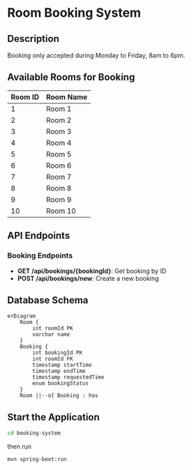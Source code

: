 # Room Booking System

## Description
Booking only accepted during Monday to Friday, 8am to 6pm.

## Available Rooms for Booking
| Room ID | Room Name |
|---------|-----------|
| 1       | Room 1    |
| 2       | Room 2    |
| 3       | Room 3    |
| 4       | Room 4    |
| 5       | Room 5    |
| 6       | Room 6    |
| 7       | Room 7    |
| 8       | Room 8    |
| 9       | Room 9    |
| 10      | Room 10   |

## API Endpoints

### Booking Endpoints
- **GET /api/bookings/{bookingId}**: Get booking by ID
- **POST /api/bookings/new**: Create a new booking

## Database Schema
```mermaid
erDiagram
    Room {
        int roomId PK
        varchar name
    }
    Booking {
        int bookingId PK
        int roomId FK
        timestamp startTime
        timestamp endTime
        timestamp requestedTime
        enum bookingStatus
    }
    Room ||--o{ Booking : has
```

## Start the Application
```bash
cd booking-system
```
then run
```bash
mvn spring-boot:run
```
